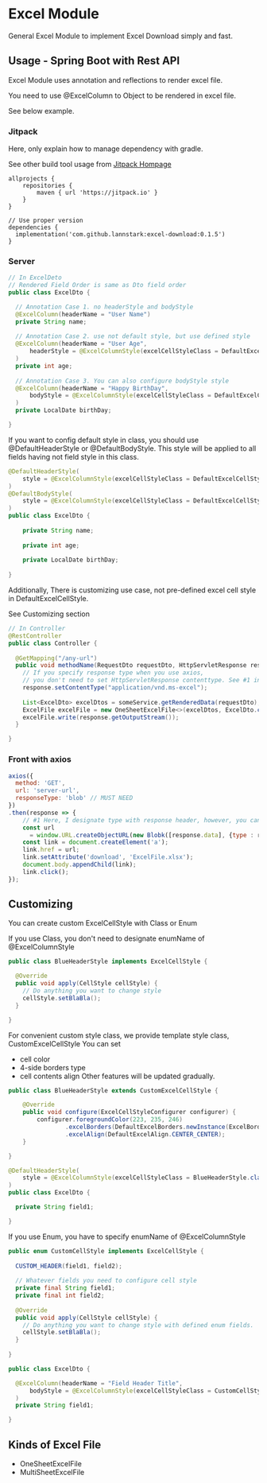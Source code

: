 # Excel Module

General Excel Module to implement Excel Download simply and fast.

## Usage - Spring Boot with Rest API 

Excel Module uses annotation and reflections to render excel file.

You need to use @ExcelColumn to Object to be rendered in excel file.

See below example.

### Jitpack

Here, only explain how to manage dependency with gradle.

See other build tool usage from [Jitpack Hompage](https://jitpack.io/) 

```
allprojects {
    repositories {
        maven { url 'https://jitpack.io' }
    }
}

// Use proper version
dependencies {
  implementation('com.github.lannstark:excel-download:0.1.5')
}
```

### Server

```java
// In ExcelDeto
// Rendered Field Order is same as Dto field order
public class ExcelDto {

  // Annotation Case 1. no headerStyle and bodyStyle
  @ExcelColumn(headerName = "User Name")
  private String name;
  
  // Annotation Case 2. use not default style, but use defined style
  @ExcelColumn(headerName = "User Age",
      headerStyle = @ExcelColumnStyle(excelCellStyleClass = DefaultExcelCellStyle.class, enumName = "BLUE_HEADER")
  )
  private int age;
  
  // Annotation Case 3. You can also configure bodyStyle style
  @ExcelColumn(headerName = "Happy BirthDay",
      bodyStyle = @ExcelColumnStyle(excelCellStyleClass = DefaultExcelCellStyle.class, enumName = "BODY")
  )
  private LocalDate birthDay;

}
```

If you want to config default style in class, you should use @DefaultHeaderStyle or @DefaultBodyStyle.
This style will be applied to all fields having not field style in this class.

```java
@DefaultHeaderStyle(
    style = @ExcelColumnStyle(excelCellStyleClass = DefaultExcelCellStyle.class, enumName = "BLUE_HEADER")
)
@DefaultBodyStyle(
	style = @ExcelColumnStyle(excelCellStyleClass = DefaultExcelCellStyle.class, enumName = "BODY")
)
public class ExcelDto {
	
	private String name;
    
    private int age;
    
    private LocalDate birthDay;
	
}
```

Additionally, There is customizing use case, not pre-defined excel cell style in DefaultExcelCellStyle.

See Customizing section


```java
// In Controller
@RestController
public class Controller {
	
  @GetMapping("/any-url")
  public void methodName(RequestDto requestDto, HttpServletResponse response) throws IOException {
    // If you specify response type when you use axios,
    // you don't need to set HttpServletResponse contenttype. See #1 in Front with axios section
    response.setContentType("application/vnd.ms-excel");
  
    List<ExcelDto> excelDtos = someService.getRenderedData(requestDto);
    ExcelFile excelFile = new OneSheetExcelFile<>(excelDtos, ExcelDto.class);
    excelFile.write(response.getOutputStream());
  }

}
```

### Front with axios
```js
axios({
  method: 'GET',
  url: 'server-url',
  responseType: 'blob' // MUST NEED
})
.then(response => {
    // #1 Here, I designate type with response header, however, you can specify 'application/vnd.ms-excel'
    const url
      = window.URL.createObjectURL(new Blobk([response.data], {type : response.headers['content-type']}));
    const link = document.createElement('a');
    link.href = url;
    link.setAttribute('download', 'ExcelFile.xlsx');
    document.body.appendChild(link);
    link.click();
});
```


## Customizing

You can create custom ExcelCellStyle with Class or Enum

If you use Class, you don't need to designate enumName of @ExcelColumnStyle
```java
public class BlueHeaderStyle implements ExcelCellStyle {

  @Override
  public void apply(CellStyle cellStyle) {
    // Do anything you want to change style
    cellStyle.setBlaBla();
  }

} 
``` 

For convenient custom style class, we provide template style class, CustomExcelCellStyle
You can set
- cell color
- 4-side borders type
- cell contents align
Other features will be updated gradually.  

```java
public class BlueHeaderStyle extends CustomExcelCellStyle {

	@Override
	public void configure(ExcelCellStyleConfigurer configurer) {
		configurer.foregroundColor(223, 235, 246)
				.excelBorders(DefaultExcelBorders.newInstance(ExcelBorderStyle.THIN))
				.excelAlign(DefaultExcelAlign.CENTER_CENTER);
	}

}
```

```java
@DefaultHeaderStyle(
    style = @ExcelColumnStyle(excelCellStyleClass = BlueHeaderStyle.class)
)
public class ExcelDto {

  private String field1;

}
```


If you use Enum, you have to specify enumName of @ExcelColumnStyle
```java
public enum CustomCellStyle implements ExcelCellStyle {
	
  CUSTOM_HEADER(field1, field2);
  
  // Whatever fields you need to configure cell style
  private final String field1;
  private final int field2;
  
  @Override
  public void apply(CellStyle cellStyle) {
    // Do anything you want to change style with defined enum fields.
    cellStyle.setBlaBla();
  }
  
}
```  

```java
public class ExcelDto {

  @ExcelColumn(headerName = "Field Header Title",
      bodyStyle = @ExcelColumnStyle(excelCellStyleClass = CustomCellStyle.class, enumName = "CUSTOM_HEADER")
  )
  private String field1;

}
```

## Kinds of Excel File

- OneSheetExcelFile
- MultiSheetExcelFile
